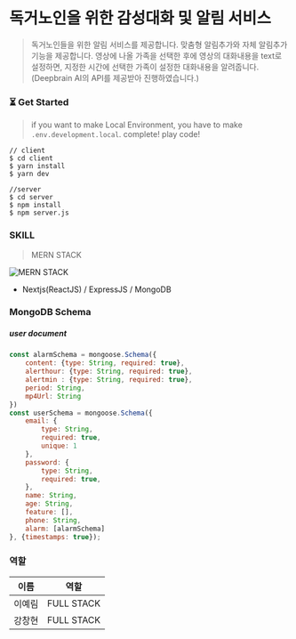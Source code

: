 # 독거노인을 위한 감성대화 및 알림 서비스
> 독거노인들을 위한 알림 서비스를 제공합니다. 맞춤형 알림추가와 자체 알림추가 기능을 제공합니다. 영상에 나올 가족을 선택한 후에 영상의 대화내용을 text로 설정하면, 지정한 시간에 선택한 가족이 설정한 대화내용을 알려줍니다.(Deepbrain AI의 API를 제공받아 진행하였습니다.)


### :hourglass_flowing_sand: Get Started
> if you want to make Local Environment, you have to make `.env.development.local`. complete! play code!

```
// client
$ cd client
$ yarn install
$ yarn dev

//server
$ cd server
$ npm install
$ npm server.js
```

### SKILL
> MERN STACK

![MERN STACK](https://webimages.mongodb.com/_com_assets/cms/mern-stack-b9q1kbudz0.png?auto=format%2Ccompress)
- Nextjs(ReactJS) / ExpressJS / MongoDB

### MongoDB Schema
##### user document
```javascript
const alarmSchema = mongoose.Schema({
    content: {type: String, required: true},
    alerthour: {type: String, required: true},
    alertmin : {type: String, required: true},
    period: String,
    mp4Url: String
})
const userSchema = mongoose.Schema({
    email: {
        type: String,
        required: true,
        unique: 1
    },
    password: {
        type: String,
        required: true,
    },
    name: String,
    age: String,
    feature: [],
    phone: String,
    alarm: [alarmSchema]
}, {timestamps: true});
```

### 역할

| 이름     | 역할   |
| -------- | ------ |
| 이예림   | FULL STACK  |
| 강창현 | FULL STACK  |
